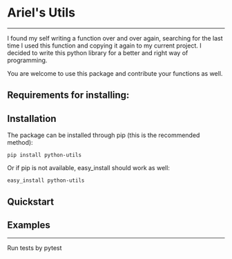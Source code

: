 # Ariel's Utils
----------------

I found my self writing a function over and over again, searching for the last time I used this function and copying it again to my current project.
I decided to write this python library for a better and right way of programming.


You are welcome to use this package and contribute your functions as well.


## Requirements for installing:


## Installation
The package can be installed through pip (this is the recommended method):

`pip install python-utils`

Or if pip is not available, easy_install should work as well:

`easy_install python-utils`


## Quickstart

## Examples






----------------
Run tests by pytest